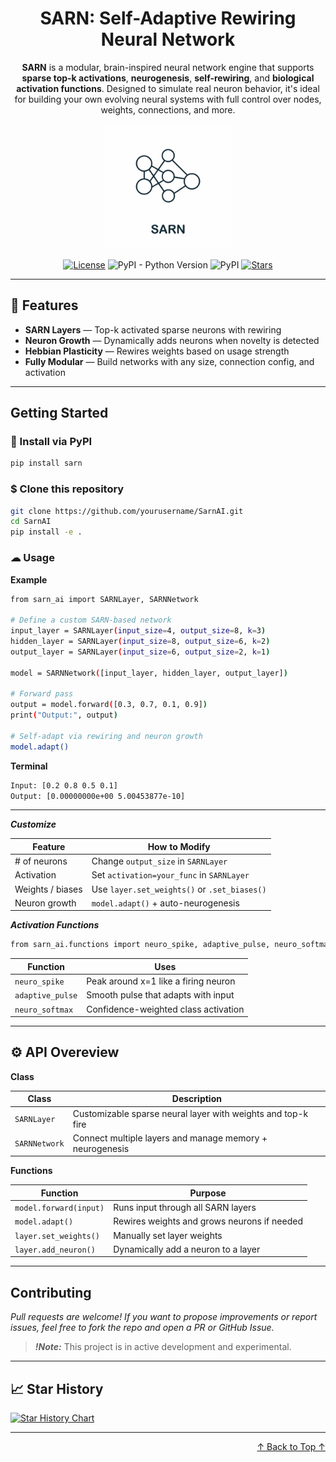 <div align="center">
<a name="readme-top"></a>

# SARN: Self-Adaptive Rewiring Neural Network

**SARN** is a modular, brain-inspired neural network engine that supports **sparse top-k activations**, **neurogenesis**, **self-rewiring**, and **biological activation functions**. Designed to simulate real neuron behavior, it's ideal for building your own evolving neural systems with full control over nodes, weights, connections, and more.

<img src="https://github.com/Iro96/SarnAI/blob/main/img/logo.png" width="200" height="200"/>

[![License](https://img.shields.io/badge/License-Apache2.0-blue.svg)](https://opensource.org/license/apache2.0/)
![PyPI - Python Version](https://img.shields.io/pypi/pyversions/sarn)
![PyPI](https://img.shields.io/pypi/v/sarn)
[![Stars](https://img.shields.io/github/stars/Iro96/sarnAI.svg?style=social&label=Star)](https://github.com/yourusername/sarnAI)

</div>

---

## 🌟 Features

- **SARN Layers** — Top-k activated sparse neurons with rewiring
- **Neuron Growth** — Dynamically adds neurons when novelty is detected
- **Hebbian Plasticity** — Rewires weights based on usage strength
- **Fully Modular** — Build networks with any size, connection config, and activation

---

## Getting Started

### 🔧 Install via PyPI

```bash
pip install sarn
```

### $ Clone this repository

```bash
git clone https://github.com/yourusername/SarnAI.git
cd SarnAI
pip install -e .
```

### ☁ Usage

**Example**

```bash
from sarn_ai import SARNLayer, SARNNetwork

# Define a custom SARN-based network
input_layer = SARNLayer(input_size=4, output_size=8, k=3)
hidden_layer = SARNLayer(input_size=8, output_size=6, k=2)
output_layer = SARNLayer(input_size=6, output_size=2, k=1)

model = SARNNetwork([input_layer, hidden_layer, output_layer])

# Forward pass
output = model.forward([0.3, 0.7, 0.1, 0.9])
print("Output:", output)

# Self-adapt via rewiring and neuron growth
model.adapt()
```

**Terminal**

```bash
Input: [0.2 0.8 0.5 0.1]
Output: [0.00000000e+00 5.00453877e-10]
```

---

***Customize***

| Feature          | How to Modify                                |
| ---------------- | -------------------------------------------- |
| # of neurons     | Change `output_size` in `SARNLayer`          |
| Activation       | Set `activation=your_func` in `SARNLayer`    |
| Weights / biases | Use `layer.set_weights()` or `.set_biases()` |
| Neuron growth    | `model.adapt()` + auto-neurogenesis          |


***Activation Functions***

```bash
from sarn_ai.functions import neuro_spike, adaptive_pulse, neuro_softmax
```

| Function         | Uses                                 |
| ---------------- | ------------------------------------ |
| `neuro_spike`    | Peak around x=1 like a firing neuron |
| `adaptive_pulse` | Smooth pulse that adapts with input  |
| `neuro_softmax`  | Confidence-weighted class activation |

---

## ⚙️ API Overeview

**Class**

| Class         | Description                                                  |
| ------------- | ------------------------------------------------------------ |
| `SARNLayer`   | Customizable sparse neural layer with weights and top-k fire |
| `SARNNetwork` | Connect multiple layers and manage memory + neurogenesis     |

**Functions**

| Function               | Purpose                                     |
| ---------------------- | ------------------------------------------- |
| `model.forward(input)` | Runs input through all SARN layers          |
| `model.adapt()`        | Rewires weights and grows neurons if needed |
| `layer.set_weights()`  | Manually set layer weights                  |
| `layer.add_neuron()`   | Dynamically add a neuron to a layer         |

---

## Contributing
*Pull requests are welcome! If you want to propose improvements or report issues, feel free to fork the repo and open a PR or GitHub Issue.*
> ***!Note:*** This project is in active development and experimental.

---

## 📈 Star History

[![Star History Chart](https://api.star-history.com/svg?repos=Iro96/SarnAI&type=Date&theme=dark)](https://star-history.com/#Iro96/SarnAI&Date)

---

<p align="right">
  <a href="#readme-top">↑ Back to Top ↑</a>
</p>
